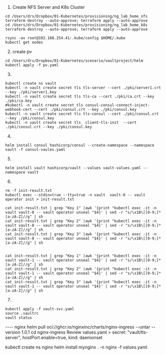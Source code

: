 1. Create NFS Server and K8s Cluster
```
cd /Users/drs/Dropbox/01-Kubernetes/provisioning/ng_lab_home_nfs
terraform destroy --auto-approve; terraform apply --auto-approve
cd /Users/drs/Dropbox/01-Kubernetes/provisioning/ng_lab_home_k8s
terraform destroy --auto-approve; terraform apply --auto-approve

rsync -av root@192.168.254.41:.kube/config $HOME/.kube
kubectl get nodes
```
2. create pv
```
cd /Users/drs/Dropbox/01-Kubernetes/scenario/vaultproject/helm
kubectl apply -f pv.yaml
```
3. 
```
kubectl create ns vault
kubectl -n vault create secret tls tls-server --cert ./pki/server1.crt --key ./pki/server1.key
kubectl -n vault create secret tls tls-ca --cert ./pki/ca.crt --key ./pki/ca.key
#kubectl -n vault create secret tls consul-consul-connect-inject-webhook-cert --cert ./pki/consul.crt --key ./pki/consul.key
kubectl -n vault create secret tls tls-consul --cert ./pki/consul.crt --key ./pki/consul.key
kubectl -n vault create secret tls  client-tls-init  --cert ./pki/consul.crt --key ./pki/consul.key
```
4.
```
helm install consul hashicorp/consul --create-namespace --namespace vault -f consul-vaules.yaml
```
5.
```
helm install vault hashicorp/vault --values vault-values.yaml --namespace vault
```

6.
```
rm -f init-result.txt
kubectl exec --stdin=true --tty=true -n vault  vault-0 -- vault operator init > init-result.txt

cat init-result.txt | grep "Key 1" |awk '{print "kubectl exec -it -n vault vault-0 -- vault operator unseal "$4}' | sed -r "s/\x1B\[[0-9;]*[a-zA-Z]//g" | sh
cat init-result.txt | grep "Key 2" |awk '{print "kubectl exec -it -n vault vault-0 -- vault operator unseal "$4}' | sed -r "s/\x1B\[[0-9;]*[a-zA-Z]//g" | sh
cat init-result.txt | grep "Key 3" |awk '{print "kubectl exec -it -n vault vault-0 -- vault operator unseal "$4}' | sed -r "s/\x1B\[[0-9;]*[a-zA-Z]//g" | sh


cat init-result.txt | grep "Key 1" |awk '{print "kubectl exec -it -n vault vault-1 -- vault operator unseal "$4}' | sed -r "s/\x1B\[[0-9;]*[a-zA-Z]//g" | sh
cat init-result.txt | grep "Key 2" |awk '{print "kubectl exec -it -n vault vault-1 -- vault operator unseal "$4}' | sed -r "s/\x1B\[[0-9;]*[a-zA-Z]//g" | sh
cat init-result.txt | grep "Key 3" |awk '{print "kubectl exec -it -n vault vault-1 -- vault operator unseal "$4}' | sed -r "s/\x1B\[[0-9;]*[a-zA-Z]//g" | sh
```

7.
```
kubectl apply -f vault-svc.yaml
source .vaultrc
vault status
```







---- nginx
helm pull oci://ghcr.io/nginxinc/charts/nginx-ingress --untar --version 1.0.1
cd nginx-ingress
Review values.yaml > secret: "vault/tls-server", hostPort.enable=true, kind: daemonset

 kubectl create ns nginx
 helm install mynginx . -n nginx -f values.yaml


